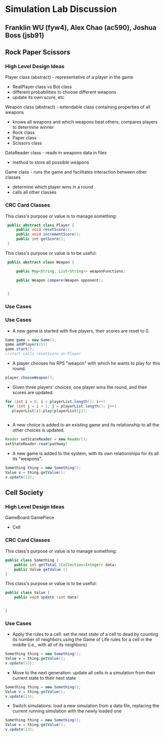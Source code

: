 # Simulation Lab Discussion
## Franklin WU (fyw4), Alex Chao (ac590), Joshua Boss (jsb91)


## Rock Paper Scissors

### High Level Design Ideas

Player class (abstract) - representative of a player in the game
- RealPlayer class vs Bot class
- different probabilities to choose different weapons 
- update its own score, etc

Weapon class (abstract) - extendable class containing properties of all weapons
  - knows all weapons and which weapons beat others; compares players to determine winner
- Rock class
- Paper class
- Scissors class
    
DataReader class - reads in weapons data in files
- method to store all possible weapons

Game class - runs the game and facilitates interaction between other classes
- determine which player wins in a round
- calls all other classes


### CRC Card Classes

This class's purpose or value is to manage something:

```java
 public abstract class Player {
     public void resetScore();
     public void incrementScore();
     public int getScore();
 }
```

This class's purpose or value is to be useful:

```java
 public abstract class Weapon {

     public Map<String, List<String>> weaponFunctions;

     public Weapon compare(Weapon opponent);
     

 }
```

### Use Cases

### Use Cases

 * A new game is started with five players, their scores are reset to 0.
 ```java
Game game = new Game();
game.addPlayers(5);
game.start();
//start calls resetScore on Player


 ```

 * A player chooses his RPS "weapon" with which he wants to play for this round.
 ```java
player.chooseWeapon();

 ```

 * Given three players' choices, one player wins the round, and their scores are updated.
 ```java
for (int i = 0; i < playerList.length(); i++)
  for (int j = i + 1; j < playerList.length(); j++)
    playerList[i].play(playerList[j]);
    

 ```

 * A new choice is added to an existing game and its relationship to all the other choices is updated.
 ```java
Reader setStateReader = new Reader();
setStateReader.read(pathway)

 ```

 * A new game is added to the system, with its own relationships for its all its "weapons".
 ```java
 Something thing = new Something();
 Value v = thing.getValue();
 v.update(13);
 ```


## Cell Society

### High Level Design Ideas

GameBoard
GamePiece
- Cell


### CRC Card Classes

This class's purpose or value is to manage something:
```java
public class Something {
    public int getTotal (Collection<Integer> data)
    public Value getValue ()
}
```

This class's purpose or value is to be useful:
```java
public class Value {
    public void update (int data)


}
```

### Use Cases

* Apply the rules to a cell: set the next state of a cell to dead by counting its number of neighbors using the Game of Life rules for a cell in the middle (i.e., with all of its neighbors)
```java
Something thing = new Something();
Value v = thing.getValue();
v.update(13);
```

* Move to the next generation: update all cells in a simulation from their current state to their next state
```java
Something thing = new Something();
Value v = thing.getValue();
v.update(13);
```

* Switch simulations: load a new simulation from a data file, replacing the current running simulation with the newly loaded one
```java
Something thing = new Something();
Value v = thing.getValue();
v.update(13);
```